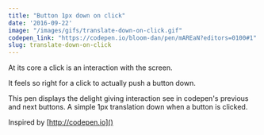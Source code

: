 ```yaml
---
title: "Button 1px down on click"
date: '2016-09-22'
image: "/images/gifs/translate-down-on-click.gif"
codepen_link: "https://codepen.io/bloom-dan/pen/mAREaN?editors=0100#1"
slug: translate-down-on-click
---
```


At its core a click is an interaction with the screen.

It feels so right for a click to actually push a button down.

This pen displays the delight giving interaction see in codepen's previous and next buttons. A simple 1px translation down when a button is clicked.

Inspired by [http://codepen.io]()
